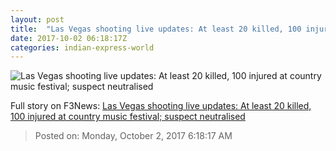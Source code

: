 ```yaml
---
layout: post
title:  "Las Vegas shooting live updates: At least 20 killed, 100 injured at country music festival; suspect neutralised"
date: 2017-10-02 06:18:17Z
categories: indian-express-world
---
```


![Las Vegas shooting live updates: At least 20 killed, 100 injured at country music festival; suspect neutralised](http://images.indianexpress.com/2017/10/las-vegas.jpg?w=759)




Full story on F3News: [Las Vegas shooting live updates: At least 20 killed, 100 injured at country music festival; suspect neutralised](http://www.f3nws.com/n/WtpJJH)

> Posted on: Monday, October 2, 2017 6:18:17 AM

